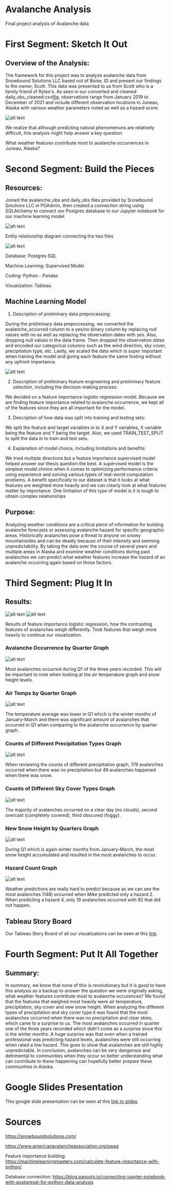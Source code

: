 # Avalanche Analysis
Final project analysis of Avalanche data

# First Segment: Sketch It Out

## Overview of the Analysis:

The framework for this project was to analyze avalanche data from Snowbound Solutions LLC based out of Boise, ID and present our findings to the owner, Scott. This data was presented to us from Scott who is a family friend of Rylee's. As seen in our converted and cleaned daily_obs_cleaned.csv[file](https://github.com/lyozamp/avalanche_analysis/blob/main/Cleaned_Files/daily_obs_cleaned.csv), observations range from January 2019 to December of 2021 and include different observation locations in Juneau, Alaska with various weather parameters noted as well as a hazard score. 

![alt text](https://github.com/lyozamp/avalanche_analysis/blob/main/images/Daily_Obs_Table.png)

We realize that although predicting natural phenomenons are relatively difficult, this analysis might help answer a key question: 

What weather features contribute most to avalanche occurrences in Juneau, Alaska?

# Second Segment: Build the Pieces

## Resources:

Joined the avalanche_obs and daily_obs files provided by Snowbound Solutions LLC in PGAdmin, then created a connection string using SQLAlchemy to connect our Postgres database to our Jupyter notebook for our machine learning model.

![alt text](https://github.com/lyozamp/avalanche_analysis/blob/main/images/Table_Merge_Code.png)

Entity relationship diagram connecting the two files

![alt text](https://github.com/lyozamp/avalanche_analysis/blob/ryleejensen/Avalanche_ERD.png)

Database: Postgres SQL

Machine Learning: Supervised Model

Coding: Python - Pandas

Visualization: Tableau

## Machine Learning Model

1. Description of preliminary data preprocessing:

During the preliminary data preprocessing, we converted the avalanche_occurred column to a yes/no binary column by replacing null values with no as well as replacing the observation dates with yes. Also, dropping null values in the data frame. Then dropped the observation dates and encoded our categorical columns such as the wind direction, sky cover, precipitation type, etc. Lastly, we scaled the data which is super important when training the model and giving each feature the same footing without any upfront importance.

![alt text](https://github.com/lyozamp/avalanche_analysis/blob/main/images/Clean_data.png)

2. Description of preliminary feature engineering and preliminary feature selection, including the decision-making process:

We decided on a feature importance logistic regression model. Because we are finding feature importance related to avalanche occurrence, we kept all of the features since they are all important for the model.

3. Description of how data was split into training and testing sets:

We split the feature and target variables in to X and Y variables, X variable being the feature and Y being the target. Also, we used TRAIN_TEST_SPLIT to split the data in to train and test sets.

4. Explanation of model choice, including limitations and benefits:

We tried multiple directions but a feature importance supervised model helped answer our thesis question the best. A supervised model is the simplest model choice when it comes to optimizing performance criteria using experience and solving various types of real-world computation problems. A benefit specifically to our dataset is that it looks at what features are weighted more heavily and we can clearly look at what features matter by importance. One limitation of this type of model is it is tough to obtain complex relationships

## Purpose:

Analyzing weather conditions are a critical piece of information for building avalanche forecasts or assessing avalanche hazard for specific geographic areas. Historically avalanches pose a threat to anyone on snowy mountainsides and can be deadly because of their intensity and seeming unpredictability. By taking the data over the course of several years and multiple areas in Alaska and examine weather conditions during past avalanches we can predict what weather features increase the hazard of an avalanche occurring again based on those factors. 

# Third Segment: Plug It In

## Results: 

![alt text](https://github.com/lyozamp/avalanche_analysis/blob/main/images/FI_Logistic_Regression.png)
![alt text](https://github.com/lyozamp/avalanche_analysis/blob/main/images/FI_Logistic_Regression_Summary.png)

Results of feature importance logistic regression, how the contrasting features of avalanches weigh differently. Took features that weigh more heavily to continue our visualization. 

### Avalanche Occurrence by Quarter Graph

![alt text](https://github.com/lyozamp/avalanche_analysis/blob/ryleejensen/Images/AvalancheOccurrence.png)

Most avalanches occurred during Q1 of the three years recorded. This will be important to note when looking at the air temperature graph and snow height levels.

### Air Temps by Quarter Graph

![alt text](https://github.com/lyozamp/avalanche_analysis/blob/ryleejensen/Images/AirTemperatures.png)

The temperature average was lower in Q1 which is the winter months of January-March and there was significant amount of avalanches that occurred in Q1 when comparing to the avalanche occurrence by quarter graph.

### Counts of Different Precipitation Types Graph

![alt text](https://github.com/lyozamp/avalanche_analysis/blob/ryleejensen/Images/PrecipitationTypes.png)

When reviewing the counts of different precipitation graph, 179 avalanches occurred when there was no precipitation but 49 avalanches happened when there was snow.

### Counts of Different Sky Cover Types Graph

![alt text](https://github.com/lyozamp/avalanche_analysis/blob/ryleejensen/Images/SkyCoverTypes.png)

The majority of avalanches occurred on a clear day (no clouds), second overcast (completely covered), third obscured (foggy).

### New Snow Height by Quarters Graph

![alt text](https://github.com/lyozamp/avalanche_analysis/blob/ryleejensen/Images/NewSnowHeight.png)

During Q1 which is again winter months from January-March, the most snow height accumulated and resulted in the most avalanches to occur. 

### Hazard Count Graph

![alt text](https://github.com/lyozamp/avalanche_analysis/blob/ryleejensen/Images/HazardCount.png)

Weather predictions are really hard to predict because as we can see the most avalanches (148) occurred when Mike predicted only a hazard 2. When predicting a hazard 4, only 19 avalanches occurred with 92 that did not happen. 

## Tableau Story Board

Our Tableau Story Board of all our visualizations can be seen at this [link](https://public.tableau.com/app/profile/rylee.jensen/viz/Avalanche_Analysis/AvalancheAnalysis?publish=yes).

# Fourth Segment: Put It All Together

## Summary:
In summary, we know that none of this is revolutionary but it is good to have this analysis as a backup to answer the question we were originally asking, what weather features contribute most to avalanche occurences? We found that the features that weighed most heavily were air temperature, precipitation, sky cover and new snow height. When analyzing the different types of precipitation and sky cover type it was found that the most avalanches occurred when there was no precipitation and clear skies, which came to a surprise to us. The most avalanches occurred in quarter one of the three years recorded which didn't come as a surprise since this is the winter months. A huge surprise was that even when a trained professional was predicting hazard levels, avalanches were still occurring when rated a low hazard. This goes to show that avalanches are still highly unpredictable. In conclusion, avalanches can be very dangerous and detrimental to communities when they occur so better understanding what can contribute to these happening can hopefully better prepare these communities in Alaska. 

# Google Slides Presentation

This google slide presentation can be seen at this [link to slides](https://github.com/lyozamp/avalanche_analysis/blob/main/Avalanche_Presentation.pdf).

# Sources

https://snowboundsolutions.com/

https://www.americanavalancheassociation.org/swag

Feature importance building: https://machinelearningmastery.com/calculate-feature-importance-with-python/

Database connection: https://blog.panoply.io/connecting-jupyter-notebook-with-postgresql-for-python-data-analysis
